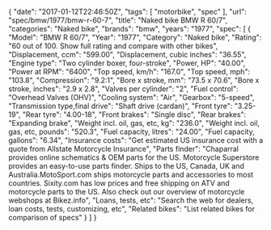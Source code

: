 {
    "date": "2017-01-12T22:46:50Z",
    "tags": [
        "motorbike",
        "spec"
    ],
    "url": "spec\/bmw\/1977\/bmw-r-60-7",
    "title": "Naked bike BMW R 60\/7",
    "categories": "Naked bike",
    "brands": "bmw",
    "years": "1977",
    "spec": [
        {
            "Model": "BMW R 60\/7",
            "Year": "1977",
            "Category": "Naked bike",
            "Rating": "60 out of 100. Show full rating and compare with other bikes",
            "Displacement, ccm": "599.00",
            "Displacement, cubic inches": "36.55",
            "Engine type": "Two cylinder boxer, four-stroke",
            "Power, HP": "40.00",
            "Power at RPM": "6400",
            "Top speed, km\/h": "167.0",
            "Top speed, mph": "103.8",
            "Compression": "9.2:1",
            "Bore x stroke, mm": "73.5 x 70.6",
            "Bore x stroke, inches": "2.9 x 2.8",
            "Valves per cylinder": "2",
            "Fuel control": "Overhead Valves (OHV)",
            "Cooling system": "Air",
            "Gearbox": "5-speed",
            "Transmission type,final drive": "Shaft drive (cardan)",
            "Front tyre": "3.25-19",
            "Rear tyre": "4.00-18",
            "Front brakes": "Single disc",
            "Rear brakes": "Expanding brake",
            "Weight incl. oil, gas, etc, kg": "236.0",
            "Weight incl. oil, gas, etc, pounds": "520.3",
            "Fuel capacity, litres": "24.00",
            "Fuel capacity, gallons": "6.34",
            "Insurance costs": "Get estimated US insurance cost with a quote from Allstate Motorcycle Insurance",
            "Parts finder": "Chaparral provides online schematics & OEM parts for the US.   Motorcycle Superstore provides an easy-to-use parts finder. Ships to the US, Canada, UK and Australia.MotoSport.com ships motorcycle parts and accessories to most countries.    Sixity.com has low prices and free shipping on ATV and motorcycle parts to the US. Also check out our overview of motorcycle webshops at Bikez.info",
            "Loans, tests, etc": "Search the web for dealers, loan costs, tests, customizing, etc",
            "Related bikes": "List related bikes for comparison of specs"
        }
    ]
}